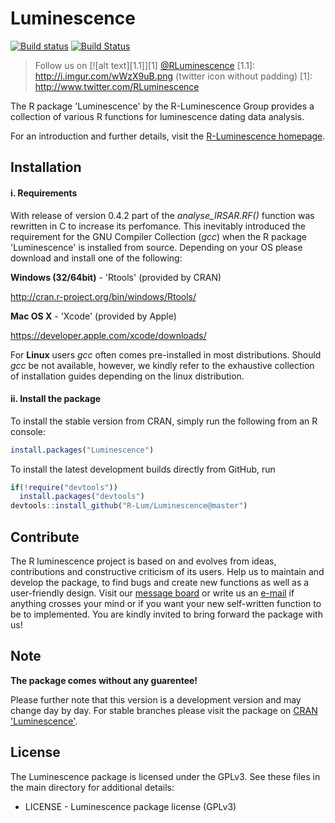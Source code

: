 # Luminescence

[![Build status](https://ci.appveyor.com/api/projects/status/564oioj2oyefax08?svg=true)](https://ci.appveyor.com/project/tzerk/luminescence)
[![Build Status](https://travis-ci.org/R-Lum/Luminescence.svg?branch=master)](https://travis-ci.org/R-Lum/Luminescence)

> Follow us on [![alt text][1.1]][1] <a href="http://www.twitter.com/RLuminescence" target="_blank">@RLuminescence</a>
[1.1]: http://i.imgur.com/wWzX9uB.png (twitter icon without padding)
[1]: http://www.twitter.com/RLuminescence


The R package 'Luminescence' by the R-Luminescence Group provides a collection of various R functions for luminescence dating data analysis.

For an introduction and further details, visit the [R-Luminescence homepage](http://www.r-luminescence.de).

## Installation

#### i. Requirements

With release of version 0.4.2 part of the *analyse_IRSAR.RF()* function was rewritten in C to increase its perfomance. This inevitably introduced the requirement for the GNU Compiler Collection (*gcc*) when the R package 'Luminescence' is installed from source. Depending on your OS please download and install one of the following:

**Windows (32/64bit)** - 'Rtools' (provided by CRAN)

   http://cran.r-project.org/bin/windows/Rtools/

**Mac OS X** - 'Xcode' (provided by Apple)

   https://developer.apple.com/xcode/downloads/

For **Linux** users *gcc* often comes pre-installed in most distributions. Should *gcc* be not available, however, we kindly refer to the exhaustive collection of installation guides depending on the linux distribution.

#### ii. Install the package

To install the stable version from CRAN, simply run the following from an R console:

```r
install.packages("Luminescence")
```


To install the latest development builds directly from GitHub, run

```r
if(!require("devtools"))
  install.packages("devtools")
devtools::install_github("R-Lum/Luminescence@master")
```

## Contribute

The R luminescence project is based on and evolves from ideas, contributions and constructive criticism of its users. Help us to maintain and develop the package, to find bugs and create new functions as well as a user-friendly design. Visit our [message board](https://forum.r-luminescence.de) or write us an [e-mail](mailto:team@r-luminescence.de) if anything crosses your mind or if you want your new self-written function to be to implemented. You are kindly invited to bring forward the package with us!

## Note

**The package comes without any guarentee!**

Please further note that this version is a development version and may change day by day. For stable branches please visit
the package on [CRAN 'Luminescence'](http://cran.r-project.org/web/packages/Luminescence/index.html).

## License

The Luminescence package is licensed under the GPLv3. See these files in the main directory for additional details: 

- LICENSE - Luminescence package license (GPLv3)
